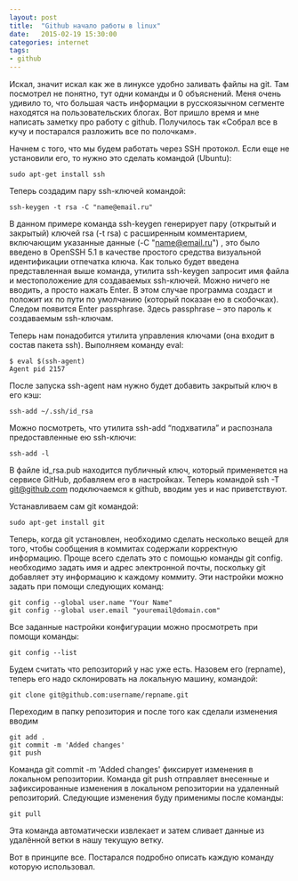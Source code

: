 ```yaml
---
layout: post
title:  "Github начало работы в linux"
date:   2015-02-19 15:30:00
categories: internet
tags:
- github
---
```

Искал, значит искал как же в линуксе удобно заливать файлы на git. Там посмотрел не понятно, тут одни команды и 0 объяснений. Меня очень удивило то, что большая часть информации в русскоязычном сегменте находятся на пользовательских блогах. Вот пришло время и мне написать заметку про работу с github. Получилось так «Собрал все в кучу и постарался разложить все по полочкам».

Начнем с того, что мы будем работать через SSH протокол. Если еще не установили его, то нужно это сделать командой (Ubuntu):

	sudo apt-get install ssh

Теперь создадим пару ssh-ключей командой:

	ssh-keygen -t rsa -C "name@email.ru"

В данном примере команда ssh-keygen генерирует пару (открытый и закрытый) ключей rsa (-t rsa) с расширенным комментарием, включающим указанные данные (-C "name@email.ru") , это было введено в OpenSSH 5.1 в качестве простого средства визуальной идентификации отпечатка ключа. Как только будет введена представленная выше команда, утилита ssh-keygen запросит имя файла и местоположение для создаваемых ssh-ключей. Можно ничего не вводить, а просто нажать Enter. В этом случае программа создаст и положит их по пути по умолчанию (который показан ею в скобочках). Следом появится Enter passphrase. Здесь passphrase – это пароль к создаваемым ssh-ключам.

Теперь нам понадобится утилита управления ключами (она входит в состав пакета ssh). Выполняем команду eval:

	$ eval $(ssh-agent)
	Agent pid 2157
    
После запуска ssh-agent нам нужно будет добавить закрытый ключ в его кэш:

	ssh-add ~/.ssh/id_rsa
    
Можно посмотреть, что утилита ssh-add “подхватила” и распознала предоставленные ею ssh-ключи:

	ssh-add -l
    
В файле id_rsa.pub находится публичный ключ, который применяется на сервисе GitHub, добавляем его в настройках. Теперь командой ssh -T git@github.com подключаемся к github, вводим yes и нас приветствуют.

Устанавливаем сам git командой:

    sudo apt-get install git

Теперь, когда git установлен, необходимо сделать несколько вещей для того, чтобы сообщения в коммитах содержали корректную информацию. Проще всего сделать это с помощью команды git config. необходимо задать имя и адрес электронной почты, поскольку git добавляет эту информацию к каждому коммиту. Эти настройки можно задать при помощи следующих команд:

    git config --global user.name "Your Name"
    git config --global user.email "youremail@domain.com"
    
Все заданные настройки конфигурации можно просмотреть при помощи команды:

    git config --list
    
Будем считать что репозиторий у нас уже есть. Назовем его (repname), теперь его надо склонировать на локальную машину, командой:

	git clone git@github.com:username/repname.git
    
Переходим в папку репозитория и после того как сделали изменения вводим 

    git add .
	git commit -m 'Added changes'
	git push
    
Команда git commit -m 'Added changes' фиксирует изменения в локальном репозитории. Команда git push отправляет внесенные и зафиксированные изменения в локальном репозитории на удаленный репозиторий. Следующие изменения буду применимы после команды:

	git pull
    
Эта команда автоматически извлекает и затем сливает данные из удалённой ветки в нашу текущую ветку. 

Вот в принципе все. Постарался подробно описать каждую команду которую использовал.